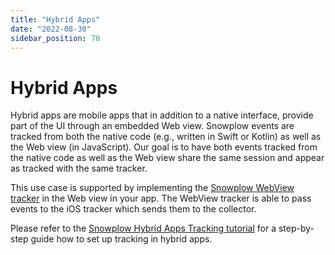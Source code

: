 ```yaml
---
title: "Hybrid Apps"
date: "2022-08-30"
sidebar_position: 70
---
```


# Hybrid Apps

Hybrid apps are mobile apps that in addition to a native interface, provide part of the UI through an embedded Web view. Snowplow events are tracked from both the native code (e.g., written in Swift or Kotlin) as well as the Web view (in JavaScript). Our goal is to have both events tracked from the native code as well as the Web view share the same session and appear as tracked with the same tracker.

This use case is supported by implementing the [Snowplow WebView tracker](https://github.com/snowplow-incubator/snowplow-webview-tracker) in the Web view in your app. The WebView tracker is able to pass events to the iOS tracker which sends them to the collector.

Please refer to the [Snowplow Hybrid Apps Tracking tutorial](https://snowplow-incubator.github.io/snowplow-hybrid-apps-accelerator/) for a step-by-step guide how to set up tracking in hybrid apps.
